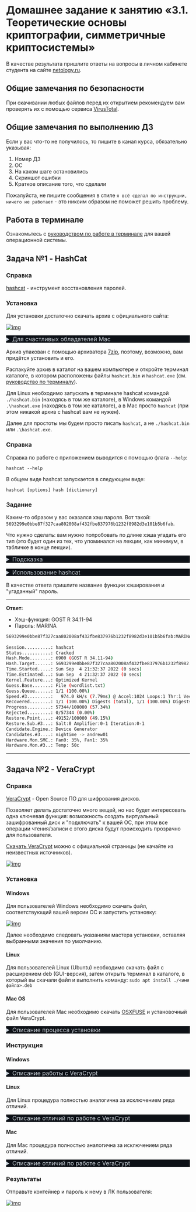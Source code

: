 # Домашнее задание к занятию «3.1. Теоретические основы криптографии, симметричные криптосистемы»

В качестве результата пришлите ответы на вопросы в личном кабинете студента на сайте [netology.ru](https://netology.ru/).

## Общие замечания по безопасности

При скачивании любых файлов перед их открытием рекомендуем вам проверять их с помощью сервиса [VirusTotal](https://www.virustotal.com/gui/home/upload).

## Общие замечания по выполнению ДЗ

Если у вас что-то не получилось, то пишите в канал курса, обязательно указывая:

1. Номер ДЗ
2. ОС
3. На каком шаге остановились
4. Скриншот ошибки
5. Краткое описание того, что сделали

Пожалуйста, не пишите сообщения в стиле `я всё сделал по инструкции, ничего не работает` - это никоим образом не поможет решить проблему.

## Работа в терминале

Ознакомьтесь с [руководством по работе в терминале](https://github.com/netology-code/ibb-homeworks/blob/v2/terminal) для вашей операционной системы.

## Задача №1 - HashCat

### Справка

[hashcat](https://hashcat.net/hashcat/) - инструмент восстановления паролей.

### Установка

Для установки достаточно скачать архив с официального сайта:

[![img](https://github.com/netology-code/ibb-homeworks/raw/v2/07_crypto-symmetric/pic/hashcat.png)](https://github.com/netology-code/ibb-homeworks/blob/v2/07_crypto-symmetric/pic/hashcat.png)

<details style="box-sizing: border-box; display: block; margin-top: 0px; margin-bottom: 16px; color: rgb(201, 209, 217); font-family: -apple-system, &quot;system-ui&quot;, &quot;Segoe UI&quot;, Helvetica, Arial, sans-serif, &quot;Apple Color Emoji&quot;, &quot;Segoe UI Emoji&quot;; font-size: 16px; font-style: normal; font-variant-ligatures: normal; font-variant-caps: normal; font-weight: 400; letter-spacing: normal; orphans: 2; text-align: start; text-indent: 0px; text-transform: none; white-space: normal; widows: 2; word-spacing: 0px; -webkit-text-stroke-width: 0px; background-color: rgb(13, 17, 23); text-decoration-thickness: initial; text-decoration-style: initial; text-decoration-color: initial;"><summary style="box-sizing: border-box; display: list-item; cursor: pointer;">Для счастливых обладателей Mac</summary></details>

Архив упакован с помощью архиватора [7zip](https://www.7-zip.org/download.html), поэтому, возможно, вам придётся установить и его.

Распакуйте архив в каталог на вашем компьютере и откройте терминал каталоге, в котором расположены файлы `hashcat.bin` и `hashcat.exe` (см. [руководство по терминалу](https://github.com/netology-code/ibb-homeworks/blob/v2/terminal)).

Для Linux необходимо запускать в терминале hashcat командой `./hashcat.bin` (находясь в том же каталоге), в Windows командой `.\hashcat.exe` (находясь в том же каталоге), а в Mac просто `hashcat` (при этом никакой архив с hashcat вам не нужен).

Далее для простоты мы будем просто писать `hashcat`, а не `./hashcat.bin` или `.\hashcat.exe`.

### Справка

Справка по работе с приложением выводится с помощью флага `--help`:

```
hashcat --help
```

В общем виде hashcat запускается в следующем виде:

```
hashcat [options] hash [dictionary]
```

### Задание

Каким-то образом у вас оказался хэш пароля. Вот такой: `5693299e0bbe87f327caa802008af432fbe837976b1232f8982d3e101b5b6fab`.

Что нужно сделать: вам нужно попробовать по длине хэша угадать его тип (это будет один из тех, что упоминался на лекции, как минимум, в табличке в конце лекции).

<details style="box-sizing: border-box; display: block; margin-top: 0px; margin-bottom: 16px; color: rgb(201, 209, 217); font-family: -apple-system, &quot;system-ui&quot;, &quot;Segoe UI&quot;, Helvetica, Arial, sans-serif, &quot;Apple Color Emoji&quot;, &quot;Segoe UI Emoji&quot;; font-size: 16px; font-style: normal; font-variant-ligatures: normal; font-variant-caps: normal; font-weight: 400; letter-spacing: normal; orphans: 2; text-align: start; text-indent: 0px; text-transform: none; white-space: normal; widows: 2; word-spacing: 0px; -webkit-text-stroke-width: 0px; background-color: rgb(13, 17, 23); text-decoration-thickness: initial; text-decoration-style: initial; text-decoration-color: initial;"><summary style="box-sizing: border-box; display: list-item; cursor: pointer;">Подсказка</summary></details>

<details style="box-sizing: border-box; display: block; margin-top: 0px; margin-bottom: 16px; color: rgb(201, 209, 217); font-family: -apple-system, &quot;system-ui&quot;, &quot;Segoe UI&quot;, Helvetica, Arial, sans-serif, &quot;Apple Color Emoji&quot;, &quot;Segoe UI Emoji&quot;; font-size: 16px; font-style: normal; font-variant-ligatures: normal; font-variant-caps: normal; font-weight: 400; letter-spacing: normal; orphans: 2; text-align: start; text-indent: 0px; text-transform: none; white-space: normal; widows: 2; word-spacing: 0px; -webkit-text-stroke-width: 0px; background-color: rgb(13, 17, 23); text-decoration-thickness: initial; text-decoration-style: initial; text-decoration-color: initial;"><summary style="box-sizing: border-box; display: list-item; cursor: pointer;">Использование hashcat</summary></details>

В качестве ответа пришлите название функции хэширования и "угаданный" пароль.

***

**Ответ:** 

- Хэш-функция: GOST R 34.11-94
- Пароль: MARINA

```bash
5693299e0bbe87f327caa802008af432fbe837976b1232f8982d3e101b5b6fab:MARINA
                                                          
Session..........: hashcat
Status...........: Cracked
Hash.Mode........: 6900 (GOST R 34.11-94)
Hash.Target......: 5693299e0bbe87f327caa802008af432fbe837976b1232f8982...5b6fab
Time.Started.....: Sun Sep  4 21:32:37 2022 (0 secs)
Time.Estimated...: Sun Sep  4 21:32:37 2022 (0 secs)
Kernel.Feature...: Optimized Kernel
Guess.Base.......: File (wordlist.txt)
Guess.Queue......: 1/1 (100.00%)
Speed.#3.........:   974.0 kH/s (7.79ms) @ Accel:1024 Loops:1 Thr:1 Vec:4
Recovered........: 1/1 (100.00%) Digests (total), 1/1 (100.00%) Digests (new)
Progress.........: 57344/100000 (57.34%)
Rejected.........: 0/57344 (0.00%)
Restore.Point....: 49152/100000 (49.15%)
Restore.Sub.#3...: Salt:0 Amplifier:0-1 Iteration:0-1
Candidate.Engine.: Device Generator
Candidates.#3....: nightime -> andrew01
Hardware.Mon.SMC.: Fan0: 35%, Fan1: 35%
Hardware.Mon.#3..: Temp: 50c

```



***

## Задача №2 - VeraCrypt

### Справка

[VeraCrypt](https://www.veracrypt.fr/en/Home.html) - Open Source ПО для шифрования дисков.

Позволяет делать достаточно много вещей, но нас будет интересовать одна ключевая функция: возможность создать виртуальный зашифрованный диск и "подключать" к вашей ОС, при этом все операции чтения/записи с этого диска будут происходить прозрачно для пользователя.

[Скачать VeraCrypt](https://www.veracrypt.fr/en/Downloads.html) можно с официальной страницы (не качайте из неизвестных источников).

[![img](https://github.com/netology-code/ibb-homeworks/raw/v2/07_crypto-symmetric/pic/veracrypt.png)](https://github.com/netology-code/ibb-homeworks/blob/v2/07_crypto-symmetric/pic/veracrypt.png)

### Установка

#### Windows

Для пользователей Windows необходимо скачать файл, соответствующий вашей версии ОС и запустить установку:

[![img](https://github.com/netology-code/ibb-homeworks/raw/v2/07_crypto-symmetric/pic/win-install-01.png)](https://github.com/netology-code/ibb-homeworks/blob/v2/07_crypto-symmetric/pic/win-install-01.png)

Далее необходимо следовать указаниям мастера установки, оставляя выбранными значения по умолчанию.

#### Linux

Для пользователей Linux (Ubuntu) необходимо скачать файл с расширением deb (GUI-версия), затем открыть терминал в каталоге, в который вы скачали файл и выполнить команду: `sudo apt install ./<имя файла>.deb`

#### Mac OS

Для пользователей Mac необходимо скачать [OSXFUSE](https://github.com/osxfuse/osxfuse/releases) и установочный файл VeraCrypt.

<details style="box-sizing: border-box; display: block; margin-top: 0px; margin-bottom: 16px; color: rgb(201, 209, 217); font-family: -apple-system, &quot;system-ui&quot;, &quot;Segoe UI&quot;, Helvetica, Arial, sans-serif, &quot;Apple Color Emoji&quot;, &quot;Segoe UI Emoji&quot;; font-size: 16px; font-style: normal; font-variant-ligatures: normal; font-variant-caps: normal; font-weight: 400; letter-spacing: normal; orphans: 2; text-align: start; text-indent: 0px; text-transform: none; white-space: normal; widows: 2; word-spacing: 0px; -webkit-text-stroke-width: 0px; background-color: rgb(13, 17, 23); text-decoration-thickness: initial; text-decoration-style: initial; text-decoration-color: initial;"><summary style="box-sizing: border-box; display: list-item; cursor: pointer;">Описание процесса установки</summary></details>

### Инструкция

#### Windows

<details style="box-sizing: border-box; display: block; margin-top: 0px; margin-bottom: 16px; color: rgb(201, 209, 217); font-family: -apple-system, &quot;system-ui&quot;, &quot;Segoe UI&quot;, Helvetica, Arial, sans-serif, &quot;Apple Color Emoji&quot;, &quot;Segoe UI Emoji&quot;; font-size: 16px; font-style: normal; font-variant-ligatures: normal; font-variant-caps: normal; font-weight: 400; letter-spacing: normal; orphans: 2; text-align: start; text-indent: 0px; text-transform: none; white-space: normal; widows: 2; word-spacing: 0px; -webkit-text-stroke-width: 0px; background-color: rgb(13, 17, 23); text-decoration-thickness: initial; text-decoration-style: initial; text-decoration-color: initial;"><summary style="box-sizing: border-box; display: list-item; cursor: pointer;">Описание работы с VeraCrypt</summary></details>

#### Linux

Для Linux процедура полностью аналогична за исключением ряда отличий.

<details style="box-sizing: border-box; display: block; margin-top: 0px; margin-bottom: 16px; color: rgb(201, 209, 217); font-family: -apple-system, &quot;system-ui&quot;, &quot;Segoe UI&quot;, Helvetica, Arial, sans-serif, &quot;Apple Color Emoji&quot;, &quot;Segoe UI Emoji&quot;; font-size: 16px; font-style: normal; font-variant-ligatures: normal; font-variant-caps: normal; font-weight: 400; letter-spacing: normal; orphans: 2; text-align: start; text-indent: 0px; text-transform: none; white-space: normal; widows: 2; word-spacing: 0px; -webkit-text-stroke-width: 0px; background-color: rgb(13, 17, 23); text-decoration-thickness: initial; text-decoration-style: initial; text-decoration-color: initial;"><summary style="box-sizing: border-box; display: list-item; cursor: pointer;">Описание отличий по работе с VeraCrypt</summary></details>

#### Mac

Для Mac процедура полностью аналогична за исключением ряда отличий.

<details style="box-sizing: border-box; display: block; margin-top: 0px; margin-bottom: 16px; color: rgb(201, 209, 217); font-family: -apple-system, &quot;system-ui&quot;, &quot;Segoe UI&quot;, Helvetica, Arial, sans-serif, &quot;Apple Color Emoji&quot;, &quot;Segoe UI Emoji&quot;; font-size: 16px; font-style: normal; font-variant-ligatures: normal; font-variant-caps: normal; font-weight: 400; letter-spacing: normal; orphans: 2; text-align: start; text-indent: 0px; text-transform: none; white-space: normal; widows: 2; word-spacing: 0px; -webkit-text-stroke-width: 0px; background-color: rgb(13, 17, 23); text-decoration-thickness: initial; text-decoration-style: initial; text-decoration-color: initial;"><summary style="box-sizing: border-box; display: list-item; cursor: pointer;">Описание отличий по работе с VeraCrypt</summary></details>

### Результаты

Отправьте контейнер и пароль к нему в ЛК пользователя:

[![img](https://github.com/netology-code/ibb-homeworks/raw/v2/07_crypto-symmetric/pic/veracrypt-solution.png)](https://github.com/netology-code/ibb-homeworks/blob/v2/07_crypto-symmetric/pic/veracrypt-solution.png)

